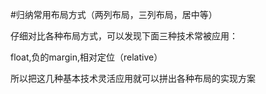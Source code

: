 #归纳常用布局方式（两列布局，三列布局，居中等）

仔细对比各种布局方式，可以发现下面三种技术常被应用：

float,负的margin,相对定位（relative）

所以把这几种基本技术灵活应用就可以拼出各种布局的实现方案
